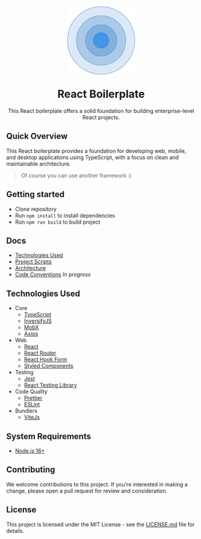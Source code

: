 <h1 align="center">
  <p align="center">
    <img src="./docs/icon.svg" width="180" height="180" alt="Layered Architecture Icon">
  </p>
  React Boilerplate
</h1>

<p align="center">
  This React boilerplate offers a solid foundation for building enterprise-level React projects.
</p>

## Quick Overview
This React boilerplate provides a foundation for developing web, mobile, and desktop applications using TypeScript, with a focus on clean and maintainable architecture.

> Of course you can use another framework :)

## Getting started

- Clone repository
- Run `npm install` to install dependencies
- Run `npm run build` to build project

## Docs

  - [Technologies Used](#technologies-used)
  - [Project Scripts](./docs/SCRIPTS.md "Project Scripts Documentation")
  - [Architecture](./docs/ARCHITECTURE.md "Project Architecture Documentation")
  - [Code Conventions](./docs/CODE_CONVENTIONS.md "Project Code Conventions") *In progress*

## Technologies Used
- Core
  - [TypeScript](http://www.typescriptlang.org/)
  - [InversifyJS](https://github.com/inversify/InversifyJS)
  - [MobX](https://mobx.js.org/README.html)
  - [Axios](https://github.com/axios/axios)
- Web
  - [React](https://reactjs.org/)
  - [React Router](https://reactrouter.com/)
  - [React Hook Form](https://react-hook-form.com/)
  - [Styled Components](https://styled-components.com/)
- Testing
  - [Jest](https://jestjs.io)
  - [React Testing Library](https://testing-library.com/docs/react-testing-library/intro)
- Code Quality
  - [Prettier](https://prettier.io/)
  - [ESLint](https://eslint.org/)
- Bundlers
  - [ViteJs](https://vitejs.dev/)

## System Requirements
- [Node.js 16+](https://nodejs.org/en/download/)

## Contributing

We welcome contributions to this project. If you're interested in making a change, please open a pull request for review and consideration.

## License

This project is licensed under the MIT License - see the [LICENSE.md](LICENSE.md) file for details.
